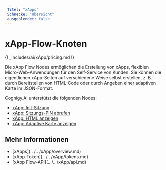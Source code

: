 ```yaml
---
 Titel: "xApps" 
 Schnecke: "Übersicht" 
 ausgeblendet: false 
---
```


# xApp-Flow-Knoten

{! _includes/ai/xApp/pricing.md !}

Die xApp Flow Nodes ermöglichen die Erstellung von xApps, flexiblen Micro-Web-Anwendungen für den Self-Service von Kunden. Sie können die eigentlichen xApp-Seiten auf verschiedene Weise selbst erstellen, z. B. durch Bereitstellen von HTML-Code oder durch Angeben einer adaptiven Karte im JSON-Format.

Cognigy.AI unterstützt die folgenden Nodes:

- [xApp: Init-Sitzung](init-xApp-session.md)
 - [xApp: Sitzungs-PIN abrufen](get-xApp-session-PIN.md)
 - [xApp: HTML anzeigen](set-html-xApp-state.md)
 - [xApp: Adaptive Karte anzeigen](set-AdaptiveCard-xApp-state.md)
   
## Mehr Informationen

- [xApps](.. /.. /xApp/overview.md)
- [xApp-Token](.. /.. /xApp/tokens.md)
- [xApp Flow-API](.. /.. /xApp/api.md)